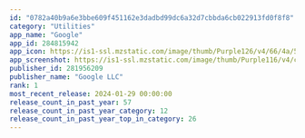 ```yaml
---
id: "0782a40b9a6e3bbe609f451162e3dadbd99dc6a32d7cbbda6cb022913fd0f8f8"
category: "Utilities"
app_name: "Google"
app_id: 284815942
app_icon: https://is1-ssl.mzstatic.com/image/thumb/Purple126/v4/66/4a/55/664a55cd-b7fd-6d76-e4fd-a36e9d3abd59/logo_gsa_ios_color-0-1x_U007emarketing-0-0-0-6-0-0-0-85-220-0.png/1024x1024bb.png
app_screenshot: https://is1-ssl.mzstatic.com/image/thumb/Purple116/v4/c8/36/10/c8361059-6c22-e7e0-974c-cf696674c097/f289c660-eb47-47c4-9fd5-aff9c8cbcf70_Google_iGA_AppStore_NewLens_Google-Discover_6-5_Frame1.jpg/1242x2688bb.png
publisher_id: 281956209
publisher_name: "Google LLC"
rank: 1
most_recent_release: 2024-01-29 00:00:00
release_count_in_past_year: 57
release_count_in_past_year_category: 12
release_count_in_past_year_top_in_category: 26
---
```

